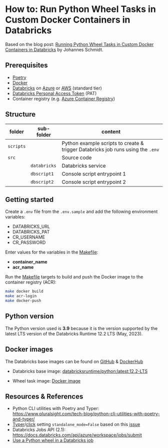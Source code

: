 # How to: Run Python Wheel Tasks in Custom Docker Containers in Databricks

Based on the blog post: [Running Python Wheel Tasks in Custom Docker Containers in Databricks](https://medium.com/towards-data-science/running-python-wheel-tasks-in-custom-docker-containers-in-databricks-de3ff20f5c79) by Johannes Schmidt.

## Prerequisites

- [Poetry](https://python-poetry.org/)
- [Docker](https://www.docker.com/)
- [Databricks](https://www.databricks.com/) on
  [Azure](https://azure.microsoft.com/) or [AWS](https://aws.amazon.com/) (standard tier)
- [Databricks Personal Access Token](https://docs.databricks.com/dev-tools/auth.html) (PAT)
- Container registry (e.g. [Azure Container Registry](https://azure.microsoft.com/de-de/products/container-registry))

## Structure

| folder    | sub-folder   | content                                                                         |
|-----------|--------------|---------------------------------------------------------------------------------|
| `scripts` |              | Python example scripts to create & trigger Databricks job runs using the `.env` |
| `src`     |              | Source code                                                                     |
|           | `databricks` | Databricks service                                                              |
|           | `dbscript1`  | Console script entrypoint 1                                                     |
|           | `dbscript2`  | Console script entrypoint 2                                                     |

## Getting started

Create a `.env` file from the `.env.sample` and add the following environment variables:

- DATABRICKS_URL
- DATABRICKS_PAT
- CR_USERNAME
- CR_PASSWORD

Enter values for the variables in the [Makefile](Makefile):

- **container_name**
- **acr_name**

Run the [Makefile](Makefile) targets to build and push the Docker image to the container registry (ACR):

```bash
make docker build
make acr-login
make docker-push
```

## Python version

The Python version used is **3.9** because it is the version supported by the latest LTS version of the Databricks
Runtime 12.2 LTS (May, 2023).

## Docker images

The Databricks base images can be found
on [GitHub](https://github.com/databricks/containers) & [DockerHub](https://hub.docker.com/u/databricksruntime)

- Databricks base
  image: [databricksruntime/python:latest:12.2-LTS](https://hub.docker.com/layers/databricksruntime/standard/12.2-LTS/images/sha256-6546a5e5c6084edaac2960de9b4c900d09c73aca17c6d322f05c27d45324659f)

- Wheel task image: [Docker image](Dockerfile)

## Resources & References

- Python CLI utilities with Poetry and
  Typer: https://www.pluralsight.com/tech-blog/python-cli-utilities-with-poetry-and-typer/
- [Typer](https://typer.tiangolo.com/)/[click](https://click.palletsprojects.com/en/8.1.x/)
  setting `standalone_mode=False` based on this [issue](https://github.com/tiangolo/typer/issues/129)
- Databricks Jobs API (2.1): https://docs.databricks.com/api/azure/workspace/jobs/submit
- [Use a Python wheel in a Databricks job](https://docs.databricks.com/workflows/jobs/how-to/use-python-wheels-in-workflows.html)
